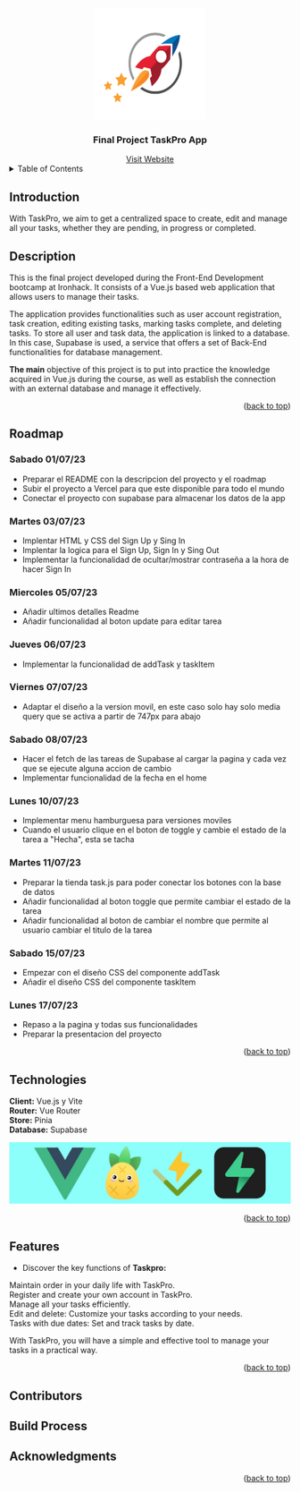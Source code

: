 

<a name="readme-top"></a>

<br>
<div align="center">
  <img src="./src/components/images/Task-Logo-fullcol-Copy.png" alt="Logo" width="200" height="200">
  <h3 align="center">Final Project TaskPro App</h3>
  <a href="https://proyecto-final-emiand.vercel.app/auth/login">Visit Website</a>
</div>

<details>
  <summary>Table of Contents</summary>
  <ol>
    <li>
      <a href="#Introduction">Introduction</a>
    </li>
     <li>
      <a href="#Description">Description</a>
    </li>
    <li>
    <a href="#Roadmap">Roadmap</a>
    </li>
      <li>
    <a href="#Technologies">Technologies</a>
    </li>
       <li>
    <a href="#Features">Features</a>
    </li>
    <li>
    <a href="#Contributors">Contributors</a>
    </li>
     <li>
    <a href="#Build Process">Build Process</a>
    </li>
         <li>
    <a href="#Acknowledgments">Acknowledgments</a>
    </li>
  </ol>
  </details>

<h2> Introduction </h2>

With TaskPro, we aim to get a centralized space to create, edit and manage all your tasks, whether they are pending, in progress or completed.

<h2> Description </h2>

This is the final project developed during the Front-End Development bootcamp at Ironhack. It consists of a Vue.js based web application that allows users to manage their tasks.<br>

The application provides functionalities such as user account registration, task creation, editing existing tasks, marking tasks complete, and deleting tasks. To store all user and task data, the application is linked to a database. In this case, Supabase is used, a service that offers a set of Back-End functionalities for database management.<br>

 __The main__ objective of this project is to put into practice the knowledge acquired in Vue.js during the course, as well as establish the connection with an external database and manage it effectively.<br>

<p align="right">(<a href="#readme-top">back to top</a>)</p>

<h2> Roadmap </h2>

 <h3>Sabado 01/07/23</h3>

 - Preparar el README con la descripcion del proyecto y el roadmap <br>
 - Subir el proyecto a Vercel para que este disponible para todo el mundo <br>
 - Conectar el proyecto con supabase para almacenar los datos de la app <br>

 <h3>Martes 03/07/23</h3>

 - Implentar HTML y CSS del Sign Up y Sing In<br>
 - Implentar la logica para el Sign Up, Sign In y Sing Out<br>
 - Implementar la funcionalidad de ocultar/mostrar contraseña a la hora de hacer Sign In<br>

 <h3>Miercoles 05/07/23</h3>

 - Añadir ultimos detalles Readme<br>
 - Añadir funcionalidad al boton update para editar tarea<br>
 

 <h3>Jueves 06/07/23</h3>

 - Implementar la funcionalidad de addTask y taskItem<br>

 <h3>Viernes 07/07/23</h3>

 - Adaptar el diseño a la version movil, en este caso solo hay solo media query que se activa a partir de 747px para abajo<br>

 <h3>Sabado 08/07/23</h3>

 - Hacer el fetch de las tareas de Supabase al cargar la pagina y cada vez que se ejecute alguna accion de cambio<br>
 - Implementar funcionalidad de la fecha en el home<br>


 <h3>Lunes 10/07/23</h3>

 - Implementar menu hamburguesa para versiones moviles<br>
 - Cuando el usuario clique en el boton de toggle y cambie el estado de la tarea a "Hecha", esta se tacha<br>


 <h3>Martes 11/07/23</h3>

 - Preparar la tienda task.js para poder conectar los botones con la base de datos<br>
 - Añadir funcionalidad al boton toggle que permite cambiar el estado de la tarea<br>
 - Añadir funcionalidad al boton de cambiar el nombre que permite al usuario cambiar el titulo de la tarea<br>

 <h3>Sabado 15/07/23</h3>

 - Empezar con el diseño CSS del componente addTask<br>
 - Añadir el diseño CSS del componente taskItem <br>

 <h3>Lunes 17/07/23</h3>

 - Repaso a la pagina y todas sus funcionalidades<br>
 - Preparar la presentacion del proyecto<br>

<p align="right">(<a href="#readme-top">back to top</a>)</p>

<h2>Technologies</h2>

 __Client:__ Vue.js y Vite<br>
 __Router:__ Vue Router<br>
 __Store:__ Pinia<br>
 __Database:__ Supabase<br>

<img src="./src/components/images/imagen%20tecnologias%20usadas.jpg">

<p align="right">(<a href="#readme-top">back to top</a>)</p>

<h2>Features</h2>

- Discover the key functions of  __Taskpro:__<br>

 Maintain order in your daily life with TaskPro.<br>
 Register and create your own account in TaskPro.<br>
 Manage all your tasks efficiently.<br>
 Edit and delete: Customize your tasks according to your needs.<br>
 Tasks with due dates: Set and track tasks by date.<br>

With TaskPro, you will have a simple and effective tool to manage your tasks in a practical way.<br>

<p align="right">(<a href="#readme-top">back to top</a>)</p>

<h2>Contributors</h2>

<!-- Todos los que han aportado algo en el proyecto -->

<h2>Build Process</h2>

<!-- Proceso de construcción -->


<h2> Acknowledgments</h2>

<!-- Aqui los agradecimientos -->


<p align="right">(<a href="#readme-top">back to top</a>)</p>

